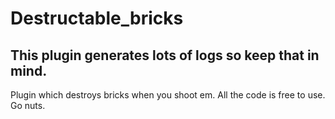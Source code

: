 # Destructable_bricks
## This plugin generates lots of logs so keep that in mind.
Plugin which destroys bricks when you shoot em.
All the code is free to use.
Go nuts.

